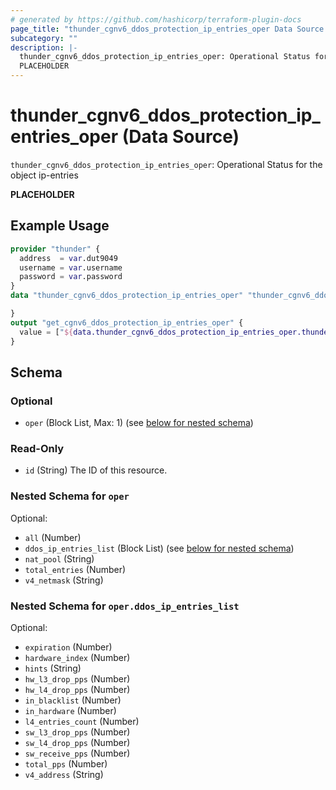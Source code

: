 ```yaml
---
# generated by https://github.com/hashicorp/terraform-plugin-docs
page_title: "thunder_cgnv6_ddos_protection_ip_entries_oper Data Source - terraform-provider-thunder"
subcategory: ""
description: |-
  thunder_cgnv6_ddos_protection_ip_entries_oper: Operational Status for the object ip-entries
  PLACEHOLDER
---
```


# thunder_cgnv6_ddos_protection_ip_entries_oper (Data Source)

`thunder_cgnv6_ddos_protection_ip_entries_oper`: Operational Status for the object ip-entries

__PLACEHOLDER__

## Example Usage

```terraform
provider "thunder" {
  address  = var.dut9049
  username = var.username
  password = var.password
}
data "thunder_cgnv6_ddos_protection_ip_entries_oper" "thunder_cgnv6_ddos_protection_ip_entries_oper" {

}
output "get_cgnv6_ddos_protection_ip_entries_oper" {
  value = ["${data.thunder_cgnv6_ddos_protection_ip_entries_oper.thunder_cgnv6_ddos_protection_ip_entries_oper}"]
}
```

<!-- schema generated by tfplugindocs -->
## Schema

### Optional

- `oper` (Block List, Max: 1) (see [below for nested schema](#nestedblock--oper))

### Read-Only

- `id` (String) The ID of this resource.

<a id="nestedblock--oper"></a>
### Nested Schema for `oper`

Optional:

- `all` (Number)
- `ddos_ip_entries_list` (Block List) (see [below for nested schema](#nestedblock--oper--ddos_ip_entries_list))
- `nat_pool` (String)
- `total_entries` (Number)
- `v4_netmask` (String)

<a id="nestedblock--oper--ddos_ip_entries_list"></a>
### Nested Schema for `oper.ddos_ip_entries_list`

Optional:

- `expiration` (Number)
- `hardware_index` (Number)
- `hints` (String)
- `hw_l3_drop_pps` (Number)
- `hw_l4_drop_pps` (Number)
- `in_blacklist` (Number)
- `in_hardware` (Number)
- `l4_entries_count` (Number)
- `sw_l3_drop_pps` (Number)
- `sw_l4_drop_pps` (Number)
- `sw_receive_pps` (Number)
- `total_pps` (Number)
- `v4_address` (String)


